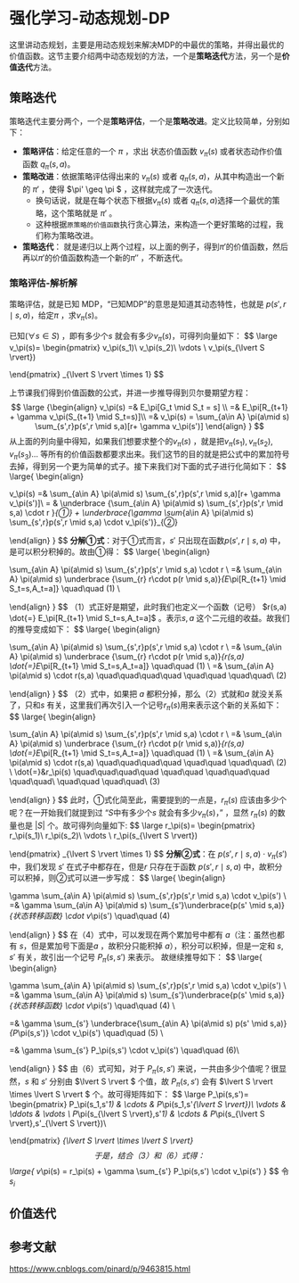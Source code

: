 # 强化学习-动态规划-DP

这里讲动态规划，主要是用动态规划来解决MDP的中最优的策略，并得出最优的价值函数。这节主要介绍两中动态规划的方法，一个是**策略迭代**方法，另一个是**价值迭代**方法。

## 策略迭代

策略迭代主要分两个，一个是**策略评估**，一个是**策略改进**。定义比较简单，分别如下：

* **策略评估**：给定任意的一个 $\pi$ ，求出 状态价值函数 $v_\pi(s)$ 或者状态动作价值函数 $q_\pi(s,a)$。
* **策略改进**：依据策略评估得出来的 $v_\pi(s)$ 或者 $q_\pi(s,a)$，从其中构造出一个新的 $\pi'$ ，使得 $\pi' \geq \pi $ ，这样就完成了一次迭代。
  * 换句话说，就是在每个状态下根据$v_\pi(s)$ 或者 $q_\pi(s,a)$选择一个最优的策略，这个策略就是 $\pi'$ 。
  * 这种根据`原策略的价值函数`执行贪心算法，来构造一个更好策略的过程，我们称为策略改进。
* **策略迭代**： 就是递归以上两个过程，以上面的例子，得到$\pi'$的价值函数，然后再以$\pi'$的价值函数构造一个新的$\pi''$ ，不断迭代。

### 策略评估-解析解

策略评估，就是已知 MDP，“已知MDP”的意思是知道其动态特性，也就是 $p(s',r \mid s,a)$，给定$\pi$ ，求$v_\pi(s)$。

已知$(\forall s\in S)$ ，即有多少个$s$ 就会有多少$v_\pi(s)$，可得列向量如下：
$$
\large
v_\pi(s)= \begin{pmatrix}
v_\pi(s_1)\\
v_\pi(s_2)\\
\vdots    \\
v_\pi(s_{\lvert S \rvert})

\end{pmatrix} _{\lvert S \rvert \times 1}
$$



上节课我们得到价值函数的公式，并进一步推导得到贝尔曼期望方程：
$$
\large
{\begin{align}  
v_\pi(s) =& E_\pi[G_t \mid S_t = s] \\
=& E_\pi[R_{t+1} + \gamma v_\pi(S_{t+1} \mid S_t=s)]\\
=& v_\pi(s) = \sum_{a\in A} \pi(a\mid s) \sum_{s',r}p(s',r \mid s,a)[r+ \gamma v_\pi(s')] 
\end{align}
}
$$
从上面的列向量中得知，如果我们想要求整个的$v_\pi(s)$ ，就是把$v_\pi(s_1),v_\pi(s_2),v_\pi(s_3)...$ 等所有的价值函数都要求出来。我们这节的目的就是把公式中的累加符号去掉，得到另一个更为简单的式子。接下来我们对下面的式子进行化简如下：
$$
\large{
\begin{align} 

v_\pi(s) =& \sum_{a\in A} \pi(a\mid s) \sum_{s',r}p(s',r \mid s,a)[r+ \gamma v_\pi(s')]\\
= & \underbrace {\sum_{a\in A} \pi(a\mid s) \sum_{s',r}p(s',r \mid s,a) \cdot r }_{①}
+ 
\underbrace{\gamma \sum_{a\in A} \pi(a\mid s) \sum_{s',r}p(s',r \mid s,a) \cdot v_\pi(s')}_{②}


\end{align}
}
$$
**分解①式**：对于①式而言，$s'$ 只出现在函数$p(s',r \mid s,a)$ 中，是可以积分积掉的。故由①得：
$$
\large{
\begin{align}

\sum_{a\in A} \pi(a\mid s) \sum_{s',r}p(s',r \mid s,a) \cdot r  \\
=& \sum_{a\in A}  \pi(a\mid s) \underbrace {\sum_{r}  r\cdot p(r \mid s,a)}_{E_\pi[R_{t+1}  \mid S_t=s,A_t=a]} \quad\quad (1)  \\


\end{align}
}
$$
（1）式正好是期望，此时我们也定义一个函数（记号） $r(s,a) \dot{=} E_\pi[R_{t+1}  \mid S_t=s,A_t=a]$ 。表示$s,a$ 这个二元组的收益。故我们的推导变成如下：
$$
\large{
\begin{align}

\sum_{a\in A} \pi(a\mid s) \sum_{s',r}p(s',r \mid s,a) \cdot r  \\
=& \sum_{a\in A} \pi(a\mid s) \underbrace {\sum_{r}  r\cdot p(r \mid s,a)}_{r(s,a) \dot{=}E_\pi[R_{t+1}  \mid S_t=s,A_t=a]} \quad\quad (1)  \\
=& \sum_{a\in A} \pi(a\mid s) \cdot r(s,a) \quad\quad\quad\quad \quad\quad \quad\quad\ (2)



\end{align}
}
$$
（2）式中，如果把 $a$ 都积分掉，那么（2）式就和$a$ 就没关系了，只和$s$ 有关，这里我们再次引入一个记号$r_\pi(s)$用来表示这个新的关系如下：
$$
\large{
\begin{align}

\sum_{a\in A} \pi(a\mid s) \sum_{s',r}p(s',r \mid s,a) \cdot r  \\
=& \sum_{a\in A} \pi(a\mid s) \underbrace {\sum_{r}  r\cdot p(r \mid s,a)}_{r(s,a) \dot{=}E_\pi[R_{t+1}  \mid S_t=s,A_t=a]} \quad\quad (1)  \\
=& \sum_{a\in A} \pi(a\mid s) \cdot r(s,a) \quad\quad\quad\quad \quad\quad \quad\quad\ (2) \\
\dot{=}&r_\pi(s)  \quad\quad\quad\quad \quad\quad \quad\quad\quad \quad\quad\ \quad\quad \quad\quad\ (3)



\end{align}
}
$$
此时，①式化简至此，需要提到的一点是，$r_\pi(s)$ 应该由多少个呢？在一开始我们就提到过 “$S$中有多少个$s$ 就会有多少$v_\pi(s)$，” ，显然 $r_\pi(s)$ 的数量也是 $\lvert S \rvert$ 个。故可得列向量如下:
$$
\large
r_\pi(s)= \begin{pmatrix}
r_\pi(s_1)\\
r_\pi(s_2)\\
\vdots    \\
r_\pi(s_{\lvert S \rvert})

\end{pmatrix} _{\lvert S \rvert \times 1}
$$
**分解②式**：在 $p(s',r \mid s,a) \cdot v_\pi(s')$ 中，我们发现 $s'$ 在式子中都存在，但是$r$ 只存在于函数 $p(s',r \mid s,a)$ 中，故积分可以积掉，则②式可以进一步写成：
$$
\large{
\begin{align}

\gamma \sum_{a\in A} \pi(a\mid s) \sum_{s',r}p(s',r \mid s,a) \cdot v_\pi(s') \\
=& \gamma \sum_{a\in A} \pi(a\mid s) \sum_{s'}\underbrace{p(s' \mid s,a)}_{状态转移函数} \cdot v_\pi(s') \quad\quad (4)


\end{align}
}
$$
在（4）式中，可以发现在两个累加号中都有 $a$（注：虽然也都有 $s$，但是累加号下面是$a$ ，故积分只能积掉 $a$），积分可以积掉，但是一定和 $s,s'$ 有关，故引出一个记号 $P_\pi(s,s')$ 来表示。 故继续推导如下：
$$
\large{
\begin{align}

\gamma \sum_{a\in A} \pi(a\mid s) \sum_{s',r}p(s',r \mid s,a) \cdot v_\pi(s') \\
=& \gamma \sum_{a\in A} \pi(a\mid s) \sum_{s'}\underbrace{p(s' \mid s,a)}_{状态转移函数} \cdot v_\pi(s') \quad\quad (4) \\


=& \gamma \sum_{s'} \underbrace{\sum_{a\in A} \pi(a\mid s) p(s' \mid s,a)}_{P_\pi(s,s')} \cdot v_\pi(s') \quad\quad (5) \\

=&  \gamma \sum_{s'} P_\pi(s,s') \cdot v_\pi(s') \quad\quad (6)\\


\end{align}
}
$$
由（6）式可知，对于 $P_\pi(s,s')$ 来说，一共由多少个值呢？很显然，$s$ 和 $s'$ 分别由 $\lvert S \rvert $ 个值，故 $P_\pi(s,s')$ 会有 $\lvert S \rvert \times \lvert S \rvert  $  个。故可得矩阵如下：
$$
\large
P_\pi(s,s')= \begin{pmatrix}
P_\pi(s_1,s'_1) & \cdots & P_\pi(s_1,s'_{\lvert S \rvert})\\
\vdots & \ddots & \vdots \\
P_\pi(s_{\lvert S \rvert},s'_1) & \cdots & P_\pi(s_{\lvert S \rvert},s'_{\lvert S \rvert})\\

\end{pmatrix} _{\lvert S \rvert \times \lvert S \rvert}
$$
于是，结合（3）和（6）式得：
$$
\large{
v_\pi(s) = r_\pi(s) + \gamma \sum_{s'} P_\pi(s,s') \cdot v_\pi(s')
}
$$
令$s_i$

## 价值迭代



## 参考文献

https://www.cnblogs.com/pinard/p/9463815.html